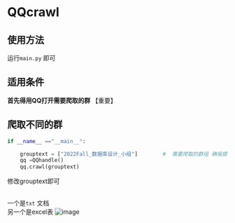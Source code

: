 # QQcrawl
## 使用方法
运行`main.py` 即可
## 适用条件
**首先得用QQ打开需要爬取的群** 【重要】
## 爬取不同的群
``` python
if __name__ =="__main__":

    grouptext = ["2022Fall_数据库设计_小组"]        #  需要爬取的群组 确保提前打开
    qq =QQhandle()
    qq.crawl(grouptext)
```
修改grouptext即可
## 
一个是`txt` 文档  
另一个是excel表
![image](https://user-images.githubusercontent.com/77262518/207834349-c6fbc735-b31a-4908-b2a1-b2c70ad389ec.png)
